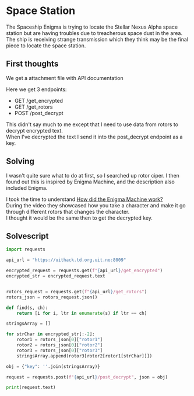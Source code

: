 # Space Station

The Spaceship Enigma is trying to locate the Stellar Nexus Alpha space station but are having troubles due to treacherous space dust in the area. The ship is receiving strange transmission which they think may be the final piece to locate the space station.

## First thoughts

We get a attachment file with API documentation  
  
Here we get 3 endpoints:  
* GET /get_encrypted
* GET /get_rotors
* POST /post_decrypt

This didn't say much to me except that I need to use data from rotors to decrypt encrypted text.  
When I've decrypted the text I send it into the post_decrypt endpoint as a key.  

  

## Solving
I wasn't quite sure what to do at first, so I searched up rotor ciper.
I then found out this is inspired by Enigma Machine, and the description also included Enigma.

I took the time to understand [How did the Enigma Machine work?](https://www.youtube.com/watch?v=ybkkiGtJmkM)  
During the video they showcased how you take a character and make it go through different rotors that changes the character.  
I thought it would be the same then to get the decrypted key.

## Solvescript
```py
import requests

api_url = "https://uithack.td.org.uit.no:8009"

encrypted_request = requests.get(f"{api_url}/get_encrypted")
encrypted_str = encrypted_request.text


rotors_request = requests.get(f"{api_url}/get_rotors")
rotors_json = rotors_request.json()

def find(s, ch):
    return [i for i, ltr in enumerate(s) if ltr == ch]

stringsArray = []

for strChar in encrypted_str[:-2]:
    rotor1 = rotors_json[0]["rotor1"]
    rotor2 = rotors_json[0]["rotor2"]
    rotor3 = rotors_json[0]["rotor3"]
    stringsArray.append(rotor3[rotor2[rotor1[strChar]]])

obj = {"key": ''.join(stringsArray)}

request = requests.post(f"{api_url}/post_decrypt", json = obj)

print(request.text)
```

